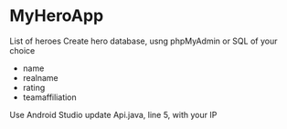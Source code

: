 # MyHeroApp
List of heroes
Create hero database, usng phpMyAdmin or SQL of your choice
- name
- realname
- rating
- teamaffiliation

Use Android Studio
update Api.java, line 5, with your IP
